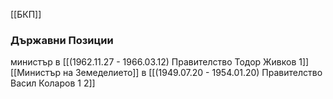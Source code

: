 [[БКП]]

### Държавни Позиции
министър в [[(1962.11.27 - 1966.03.12) Правителство Тодор Живков 1]]
[[Министър на Земеделието]] в [[(1949.07.20 - 1954.01.20) Правителство Васил Коларов 1 2]]
